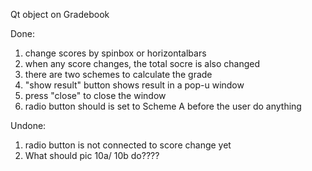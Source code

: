 Qt object on Gradebook

Done:
1. change scores by spinbox or horizontalbars
2. when any score changes, the total socre is also changed
3. there are two schemes to calculate the grade
4. "show result" button shows result in a pop-u window
5. press "close" to close the window
6. radio button should is set to Scheme A before the user do anything


Undone:
1. radio button is not connected to score change yet
2. What should pic 10a/ 10b do????
